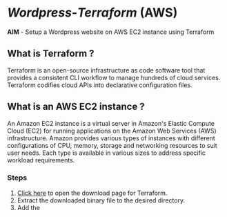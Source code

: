 # _Wordpress_-_Terraform_ (AWS)
**AIM** - Setup a Wordpress website on AWS EC2 instance using Terraform 
## What is Terraform ? ##
Terraform is an open-source infrastructure as code software tool that provides a consistent CLI workflow to manage hundreds of cloud services. Terraform codifies cloud APIs into declarative configuration files.

## What is an AWS EC2 instance ? ##
An Amazon EC2 instance is a virtual server in Amazon's Elastic Compute Cloud (EC2) for running applications on the Amazon Web Services (AWS) infrastructure. Amazon provides various types of instances with different configurations of CPU, memory, storage and networking resources to suit user needs. Each type is available in various sizes to address specific workload requirements.

### Steps ###
1) [Click here](https://www.terraform.io/downloads.html) to open the download page for Terraform.
2) Extract the downloaded binary file to the desired directory.
3) Add the 
























